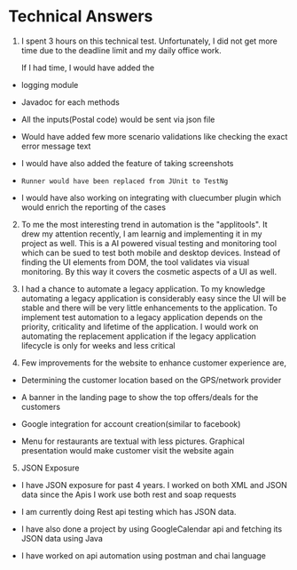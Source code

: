 # Technical Answers

1. I spent 3 hours on this technical test. Unfortunately, I did not get more time due to the deadline limit and my daily office work.

   If I had time, I would have added the

  -	logging module

  -	Javadoc for each methods

  -	All the inputs(Postal code) would be sent via json file

  -	Would have added few more scenario validations like checking the exact error message text

  -	I would have also added the feature of taking screenshots

  -     Runner would have been replaced from JUnit to TestNg

  -	I would have also working on integrating with cluecumber plugin which would enrich the reporting of the cases



2. To me the most interesting trend in automation is the "applitools". It drew my attention recently, I am learnig and implementing it    in my project as well. This is a AI powered visual testing and monitoring tool which can be sued to test both mobile and desktop devices. Instead of finding the UI elements from DOM, the tool validates via visual monitoring. By this way it covers the cosmetic aspects of a UI as well.



3. I had a chance to automate a legacy application. To my knowledge automating a legacy application is considerably easy since the UI will be stable and there will be very little enhancements to the application. To implement test automation to a legacy application depends on the priority, criticality and lifetime of the application. I would work on automating the replacement application if the legacy application lifecycle is only for weeks and less critical



4. Few improvements for the website to enhance customer experience are,

  -	Determining the customer location based on the GPS/network provider

  -	A banner in the landing page to show the top offers/deals for the customers

  -	Google integration for account creation(similar to facebook)

  -	Menu for restaurants are textual with less pictures. Graphical presentation would make customer visit the website again

5.	JSON Exposure

  -	I have JSON exposure for past 4 years. I worked on both XML and JSON data since the Apis I work use both rest and soap requests

  -	 I am currently doing Rest api testing which has JSON data.

  -	I have also done a project by using GoogleCalendar api and fetching its JSON data using Java

  -	I have worked on api automation using postman and chai language

